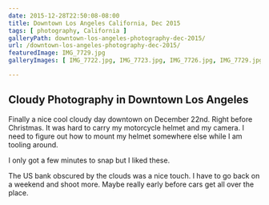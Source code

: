 ```yaml
---
date: 2015-12-28T22:50:08-08:00
title: Downtown Los Angeles California, Dec 2015
tags: [ photography, California ]
galleryPath: downtown-los-angeles-photography-dec-2015/
url: /downtown-los-angeles-photography-dec-2015/
featuredImage: IMG_7729.jpg
galleryImages: [ IMG_7722.jpg, IMG_7723.jpg, IMG_7726.jpg, IMG_7729.jpg, IMG_7730.jpg, IMG_7731.jpg, IMG_7734.jpg ]

---
```


## Cloudy Photography in Downtown Los Angeles

Finally a nice cool cloudy day downtown on December 22nd. Right before Christmas. It was hard to carry my motorcycle helmet and my camera. I need to figure out how to mount my helmet somewhere else while I am tooling around.

I only got a few minutes to snap but I liked these.

The US bank obscured by the clouds was a nice touch. I have to go back on a weekend and shoot more. Maybe really early before cars get all over the place.
